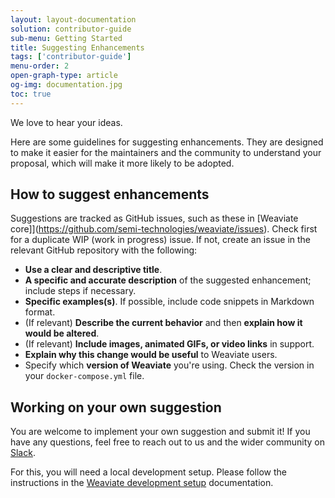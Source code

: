 ```yaml
---
layout: layout-documentation
solution: contributor-guide
sub-menu: Getting Started
title: Suggesting Enhancements 
tags: ['contributor-guide']
menu-order: 2
open-graph-type: article
og-img: documentation.jpg
toc: true
---
```


We love to hear your ideas.

Here are some guidelines for suggesting enhancements. They are designed to make it easier for the maintainers and the community to understand your proposal, which will make it more likely to be adopted.

## How to suggest enhancements

Suggestions are tracked as GitHub issues, such as these in [Weaviate core]](https://github.com/semi-technologies/weaviate/issues). Check first for a duplicate WIP (work in progress) issue. If not, create an issue in the relevant GitHub repository with the following:

* **Use a clear and descriptive title**.
* **A specific and accurate description** of the suggested enhancement; include steps if necessary.
* **Specific examples(s)**. If possible, include code snippets in Markdown format.
* (If relevant) **Describe the current behavior** and then **explain how it would be altered**.
* (If relevant) **Include images, animated GIFs, or video links** in support.
* **Explain why this change would be useful** to Weaviate users.
* Specify which **version of Weaviate** you're using. Check the version in your `docker-compose.yml` file.

## Working on your own suggestion

You are welcome to implement your own suggestion and submit it! If you have any questions, feel free to reach out to us and the wider community on [Slack](https://weaviate.slack.com/).

For this, you will need a local development setup. Please follow the instructions in the [Weaviate development setup](../weaviate-core/setup.md) documentation.
